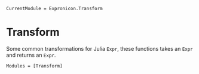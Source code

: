 ```@meta
CurrentModule = Expronicon.Transform
```

# Transform

Some common transformations for Julia `Expr`, these functions takes an `Expr` and returns an `Expr`.

```@autodocs
Modules = [Transform]
```
